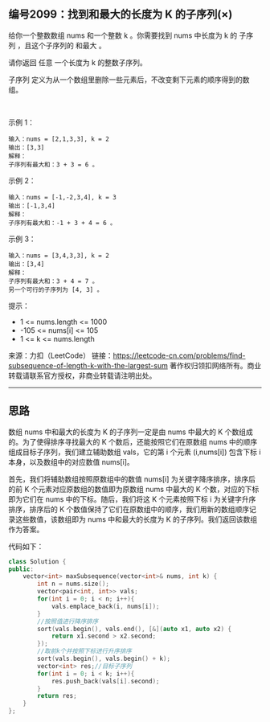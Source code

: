 ## 编号2099：找到和最大的长度为 K 的子序列(×)

给你一个整数数组 nums 和一个整数 k 。你需要找到 nums 中长度为 k 的 子序列 ，且这个子序列的 和最大 。

请你返回 任意 一个长度为 k 的整数子序列。

子序列 定义为从一个数组里删除一些元素后，不改变剩下元素的顺序得到的数组。

 

示例 1：
```
输入：nums = [2,1,3,3], k = 2
输出：[3,3]
解释：
子序列有最大和：3 + 3 = 6 。
```
示例 2：
```
输入：nums = [-1,-2,3,4], k = 3
输出：[-1,3,4]
解释：
子序列有最大和：-1 + 3 + 4 = 6 。
```
示例 3：
```
输入：nums = [3,4,3,3], k = 2
输出：[3,4]
解释：
子序列有最大和：3 + 4 = 7 。
另一个可行的子序列为 [4, 3] 。
```
提示：

* 1 <= nums.length <= 1000
* -105 <= nums[i] <= 105
* 1 <= k <= nums.length

来源：力扣（LeetCode）
链接：https://leetcode-cn.com/problems/find-subsequence-of-length-k-with-the-largest-sum
著作权归领扣网络所有。商业转载请联系官方授权，非商业转载请注明出处。

---
## 思路

数组 nums 中和最大的长度为 K 的子序列一定是由 nums 中最大的 K 个数组成的。为了使得排序寻找最大的 K 个数后，还能按照它们在原数组 nums 中的顺序组成目标子序列，我们建立辅助数组 vals，它的第 i 个元素 (i,nums[i]) 包含下标 i 本身，以及数组中的对应数值 nums[i]。

首先，我们将辅助数组按照原数组中的数值 nums[i] 为关键字降序排序，排序后的前 K 个元素对应原数组的数值即为原数组 nums 中最大的 K 个数，对应的下标即为它们在 nums 中的下标。随后，我们将这 K 个元素按照下标 i 为关键字升序排序，排序后的 K 个数值保持了它们在原数组中的顺序，我们用新的数组顺序记录这些数值，该数组即为 nums 中和最大的长度为 K 的子序列。我们返回该数组作为答案。

代码如下：
```c++
class Solution {
public:
    vector<int> maxSubsequence(vector<int>& nums, int k) {
        int n = nums.size();
        vector<pair<int, int>> vals;
        for(int i = 0; i < n; i++){
            vals.emplace_back(i, nums[i]);
        }
        //按照值进行降序排序
        sort(vals.begin(), vals.end(), [&](auto x1, auto x2) {
            return x1.second > x2.second;
        });
        //取前k个并按照下标进行升序排序
        sort(vals.begin(), vals.begin() + k);
        vector<int> res;//目标子序列
        for(int i = 0; i < k; i++){
            res.push_back(vals[i].second);
        }
        return res;
    }
};

```